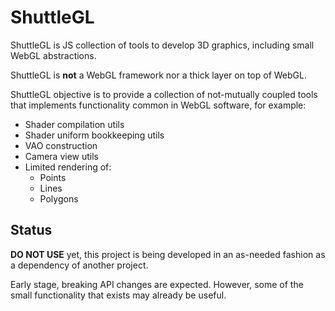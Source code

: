 # ShuttleGL

ShuttleGL is JS collection of tools to develop 3D graphics, including small WebGL abstractions.

ShuttleGL is **not** a WebGL framework nor a thick layer on top of WebGL.

ShuttleGL objective is to provide a collection of not-mutually coupled tools that implements functionality common in WebGL software, for example:
 - Shader compilation utils
 - Shader uniform bookkeeping utils
 - VAO construction
 - Camera view utils
 - Limited rendering of:
    - Points
    - Lines
    - Polygons

## Status

**DO NOT USE** yet, this project is being developed in an as-needed fashion as a dependency of another project.

Early stage, breaking API changes are expected. However, some of the small functionality that exists may already be useful.
